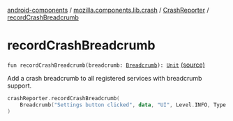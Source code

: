 [android-components](../../index.md) / [mozilla.components.lib.crash](../index.md) / [CrashReporter](index.md) / [recordCrashBreadcrumb](./record-crash-breadcrumb.md)

# recordCrashBreadcrumb

`fun recordCrashBreadcrumb(breadcrumb: `[`Breadcrumb`](../-breadcrumb/index.md)`): `[`Unit`](https://kotlinlang.org/api/latest/jvm/stdlib/kotlin/-unit/index.html) [(source)](https://github.com/mozilla-mobile/android-components/blob/master/components/lib/crash/src/main/java/mozilla/components/lib/crash/CrashReporter.kt#L145)

Add a crash breadcrumb to all registered services with breadcrumb support.

``` Kotlin
crashReporter.recordCrashBreadcrumb(
    Breadcrumb("Settings button clicked", data, "UI", Level.INFO, Type.USER)
)
```

